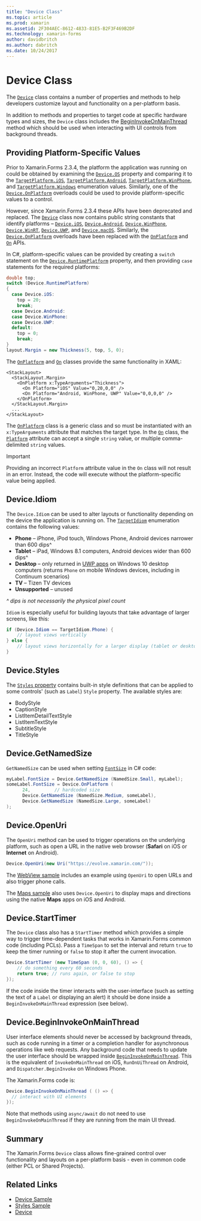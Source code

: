 ```yaml
---
title: "Device Class"
ms.topic: article
ms.prod: xamarin
ms.assetid: 2F304AEC-8612-4833-81E5-B2F3F469B2DF
ms.technology: xamarin-forms
author: davidbritch
ms.author: dabritch
ms.date: 10/24/2017
---
```


# Device Class

The [`Device`](https://developer.xamarin.com/api/type/Xamarin.Forms.Device/) class contains a number of properties and methods to help developers customize layout and functionality on a per-platform basis.

In addition to methods and properties to target code at specific hardware types and sizes, the `Device` class includes the [BeginInvokeOnMainThread](#Device_BeginInvokeOnMainThread) method which should be used when interacting with UI controls from background threads.

<a name="providing-platform-values" />

## Providing Platform-Specific Values

Prior to Xamarin.Forms 2.3.4, the platform the application was running on could be obtained by examining the [`Device.OS`](https://developer.xamarin.com/api/property/Xamarin.Forms.Device.OS/) property and comparing it to the [`TargetPlatform.iOS`](https://developer.xamarin.com/api/field/Xamarin.Forms.TargetPlatform.iOS/), [`TargetPlatform.Android`](https://developer.xamarin.com/api/field/Xamarin.Forms.TargetPlatform.Android/), [`TargetPlatform.WinPhone`](https://developer.xamarin.com/api/field/Xamarin.Forms.TargetPlatform.WinPhone/), and [`TargetPlatform.Windows`](https://developer.xamarin.com/api/field/Xamarin.Forms.TargetPlatform.Windows/) enumeration values. Similarly, one of the [`Device.OnPlatform`](https://developer.xamarin.com/api/member/Xamarin.Forms.Device.OnPlatform/p/System.Action/System.Action/System.Action/System.Action/) overloads could be used to provide platform-specific values to a control.

However, since Xamarin.Forms 2.3.4 these APIs have been deprecated and replaced. The [`Device`](https://developer.xamarin.com/api/type/Xamarin.Forms.Device/) class now contains public string constants that identify platforms – [`Device.iOS`](https://developer.xamarin.com/api/field/Xamarin.Forms.Device.iOS/), [`Device.Android`](https://developer.xamarin.com/api/field/Xamarin.Forms.Device.Android/), [`Device.WinPhone`](https://developer.xamarin.com/api/field/Xamarin.Forms.Device.WinPhone/), [`Device.WinRT`](https://developer.xamarin.com/api/field/Xamarin.Forms.Device.WinRT/), [`Device.UWP`](https://developer.xamarin.com/api/field/Xamarin.Forms.Device.UWP/), and [`Device.macOS`](https://developer.xamarin.com/api/field/Xamarin.Forms.Device.macOS/). Similarly, the  [`Device.OnPlatform`](https://developer.xamarin.com/api/member/Xamarin.Forms.Device.OnPlatform/p/System.Action/System.Action/System.Action/System.Action/) overloads have been replaced with the [`OnPlatform`](https://developer.xamarin.com/api/type/Xamarin.Forms.OnPlatform%3CT%3E/) and [`On`](https://developer.xamarin.com/api/type/Xamarin.Forms.On/) APIs.

In C#, platform-specific values can be provided by creating a `switch` statement on the [`Device.RuntimePlatform`](https://developer.xamarin.com/api/property/Xamarin.Forms.Device.RuntimePlatform/) property, and then providing `case` statements for the required platforms:

```csharp
double top;
switch (Device.RuntimePlatform)
{
  case Device.iOS:
    top = 20;
    break;
  case Device.Android:
  case Device.WinPhone:
  case Device.UWP:
  default:
    top = 0;
    break;
}
layout.Margin = new Thickness(5, top, 5, 0);
```

The [`OnPlatform`](https://developer.xamarin.com/api/type/Xamarin.Forms.OnPlatform%3CT%3E/) and [`On`](https://developer.xamarin.com/api/type/Xamarin.Forms.On/) classes provide the same functionality in XAML:

```xaml
<StackLayout>
  <StackLayout.Margin>
    <OnPlatform x:TypeArguments="Thickness">
      <On Platform="iOS" Value="0,20,0,0" />
      <On Platform="Android, WinPhone, UWP" Value="0,0,0,0" />
    </OnPlatform>
  </StackLayout.Margin>
  ...
</StackLayout>
```

The [`OnPlatform`](https://developer.xamarin.com/api/type/Xamarin.Forms.OnPlatform%3CT%3E/) class is a generic class and so must be instantiated with an `x:TypeArguments` attribute that matches the target type. In the [`On`](https://developer.xamarin.com/api/type/Xamarin.Forms.On/) class, the [`Platform`](https://developer.xamarin.com/api/property/Xamarin.Forms.On.Platform/) attribute can accept a single `string` value, or multiple comma-delimited `string` values.

> [!IMPORTANT]
> Providing an incorrect `Platform` attribute value in the `On` class will not result in an error. Instead, the code will execute without the platform-specific value being applied.

<a name="Device_Idiom" />

## Device.Idiom

The `Device.Idiom` can be used to alter layouts or functionality depending on the device the application is running on. The [`TargetIdiom`](https://developer.xamarin.com/api/type/Xamarin.Forms.TargetIdiom/) enumeration contains the following values:

-  **Phone** – iPhone, iPod touch, Windows Phone, Android devices narrower than 600 dips^
-  **Tablet** – iPad, Windows 8.1 computers, Android devices wider than 600 dips^
-  **Desktop** – only returned in [UWP apps](~/xamarin-forms/platform/windows/installation/universal.md) on Windows 10 desktop computers (returns `Phone` on mobile Windows devices, including in Continuum scenarios)
-  **TV** – Tizen TV devices
-  **Unsupported** – unused

*^ dips is not necessarily the physical pixel count*

`Idiom` is especially useful for building layouts that take advantage of larger screens, like this:

```csharp
if (Device.Idiom == TargetIdiom.Phone) {
    // layout views vertically
} else {
    // layout views horizontally for a larger display (tablet or desktop)
}
```

<a name="Device_Styles" />

## Device.Styles

The [`Styles` property](~/xamarin-forms/user-interface/styles/index.md) contains built-in style definitions that can be applied to some controls' (such as `Label`) `Style` property. The available styles are:

* BodyStyle
* CaptionStyle
* ListItemDetailTextStyle
* ListItemTextStyle
* SubtitleStyle
* TitleStyle

<a name="Device_GetNamedSize" />

## Device.GetNamedSize

`GetNamedSize` can be used when setting [`FontSize`](~/xamarin-forms/user-interface/text/fonts.md) in C# code:

```csharp
myLabel.FontSize = Device.GetNamedSize (NamedSize.Small, myLabel);
someLabel.FontSize = Device.OnPlatform (
      24,         // hardcoded size
      Device.GetNamedSize (NamedSize.Medium, someLabel),
      Device.GetNamedSize (NamedSize.Large, someLabel)
);
```

<a name="Device_OpenUri" />

## Device.OpenUri

The `OpenUri` method can be used to trigger operations on the underlying platform, such as open a URL in the native web browser (**Safari** on iOS or **Internet** on Android).

```csharp
Device.OpenUri(new Uri("https://evolve.xamarin.com/"));
```

The [WebView sample](https://github.com/xamarin/xamarin-forms-samples/blob/master/WorkingWithWebview/WorkingWithWebview/WebAppPage.cs) includes an example using `OpenUri` to open URLs and also trigger phone calls.

The [Maps sample](https://github.com/xamarin/xamarin-forms-samples/blob/master/WorkingWithMaps/WorkingWithMaps/MapAppPage.cs) also uses `Device.OpenUri` to display maps and directions using the native **Maps** apps on iOS and Android.

<a name="Device_StartTimer" />

## Device.StartTimer

The `Device` class also has a `StartTimer` method which provides a simple way to trigger time-dependent tasks that works in Xamarin.Forms common code (including PCLs). Pass a `TimeSpan` to set the interval and return `true` to keep the timer running or `false` to stop it after the current invocation.

```csharp
Device.StartTimer (new TimeSpan (0, 0, 60), () => {
    // do something every 60 seconds
    return true; // runs again, or false to stop
});
```

If the code inside the timer interacts with the user-interface (such as setting the text of a `Label` or displaying an alert) it should be done inside a `BeginInvokeOnMainThread` expression (see below).

<a name="Device_BeginInvokeOnMainThread" />

## Device.BeginInvokeOnMainThread

User interface elements should never be accessed by background threads, such as code running in a timer or a completion handler for asynchronous operations like web requests. Any background code that needs to update the user interface should be wrapped inside [`BeginInvokeOnMainThread`](https://developer.xamarin.com/api/member/Xamarin.Forms.Device.BeginInvokeOnMainThread/p/System.Action/). This is the equivalent of `InvokeOnMainThread` on iOS, `RunOnUiThread` on Android, and `Dispatcher.BeginInvoke` on Windows Phone.

The Xamarin.Forms code is:

```csharp
Device.BeginInvokeOnMainThread ( () => {
  // interact with UI elements
});
```

Note that methods using `async/await` do not need to use `BeginInvokeOnMainThread` if they are running from the main UI thread.

## Summary

The Xamarin.Forms `Device` class allows fine-grained control over functionality and layouts on a per-platform basis - even in common code (either PCL or Shared Projects).


## Related Links

- [Device Sample](https://developer.xamarin.com/samples/xamarin-forms/WorkingWithDevice/)
- [Styles Sample](https://developer.xamarin.com/samples/xamarin-forms/WorkingWithStyles/)
- [Device](https://developer.xamarin.com/api/type/Xamarin.Forms.Device/)
